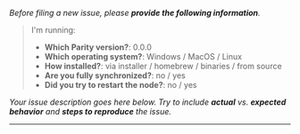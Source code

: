 _Before filing a new issue, please **provide the following information**._

> I'm running:
>
> - **Which Parity version?**: 0.0.0
> - **Which operating system?**: Windows / MacOS / Linux
> - **How installed?**: via installer / homebrew / binaries / from source
> - **Are you fully synchronized?**: no / yes
> - **Did you try to restart the node?**: no / yes

_Your issue description goes here below. Try to include **actual** vs. **expected behavior** and **steps to reproduce** the issue._

---

